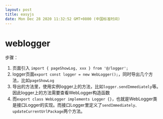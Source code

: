 ```yaml
---
layout: post
title: easyjs
date: Mon Dec 28 2020 11:32:52 GMT+0800 (中国标准时间)
---
```


# weblogger

步骤：
1. 页面引入 `import { pageShowLog, xxx } from '@/logger';`
2. logger页面`export const logger = new WebLogger();`，同时导出几个方法，比如`pageShowLog`
3. 导出的方法里，使用实例logger上的方法，比如`logger.sendImmediately`等。因此logger上的方法需要查看WebLogger构造函数
4. 而`export class WebLogger implements Logger {}`，也就是WebLogger类是接口Logger的实现。而接口Logger里定义了`sendImmediately、updateCurrentUrlPackage`两个方法。



